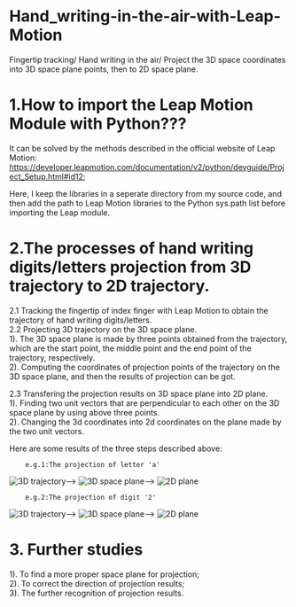 # Hand_writing-in-the-air-with-Leap-Motion

Fingertip tracking/ Hand writing in the air/ Project the 3D space coordinates into 3D space plane points, then to 2D space plane.

# 1.How to import the Leap Motion Module with Python???
It can be solved by the methods described in the official website of Leap Motion: 
https://developer.leapmotion.com/documentation/v2/python/devguide/Project_Setup.html#id12;

Here, I keep the libraries in a seperate directory from my source code, and then add the path to Leap Motion libraries to the Python sys.path list before importing the Leap module.

# 2.The processes of hand writing digits/letters projection from 3D trajectory to 2D trajectory.
2.1 Tracking the fingertip of index finger with Leap Motion to obtain the trajectory of hand writing digits/letters.<br>
2.2 Projecting 3D trajectory on the 3D space plane.<br>
1). The 3D space plane is made by three points obtained from the trajectory, which are the start point, the middle point and the end point of the trajectory, respectively.<br>
2). Computing the coordinates of projection points of the trajectory on the 3D space plane, and then the results of projection can be got.<br>

2.3 Transfering the projection results on 3D space plane into 2D plane.<br>
1). Finding two unit vectors that are perpendicular to each other on the 3D space plane by using above three points.<br>
2). Changing the 3d coordinates into 2d coordinates on the plane made by the two unit vectors.<br>

Here are some results of the three steps described above:

        e.g.1:The projection of letter 'a'
![3D trajectory](https://github.com/zttara/Hand_writing-in-the-air-with-Leap-Motion/blob/master/Examples%20of%20projection%20results/letter-a/a-original2.png)-->
![3D space plane](https://github.com/zttara/Hand_writing-in-the-air-with-Leap-Motion/blob/master/Examples%20of%20projection%20results/letter-a/a-3D%20plane1.png)-->
![2D plane](https://github.com/zttara/Hand_writing-in-the-air-with-Leap-Motion/blob/master/Examples%20of%20projection%20results/letter-a/a-2D%20plane.png)

        e.g.2:The projection of digit '2'
![3D trajectory](https://github.com/zttara/Hand_writing-in-the-air-with-Leap-Motion/blob/master/Examples%20of%20projection%20results/number-2/n2-1.png)-->
![3D space plane](https://github.com/zttara/Hand_writing-in-the-air-with-Leap-Motion/blob/master/Examples%20of%20projection%20results/number-2/n2-2.png)-->
![2D plane](https://github.com/zttara/Hand_writing-in-the-air-with-Leap-Motion/blob/master/Examples%20of%20projection%20results/number-2/n2_3.png)

# 3. Further studies
1). To find a more proper space plane for projection;<br>
2). To correct the direction of projection results;<br>
3). The further recognition of projection results.<br>
